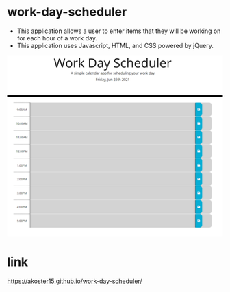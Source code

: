 # work-day-scheduler
- This application allows a user to enter items that they will be working on for each hour of a work day. 
- This application uses Javascript, HTML, and CSS powered by jQuery.

![screenshot](assets/images/screenshot.PNG)

# link 
https://akoster15.github.io/work-day-scheduler/